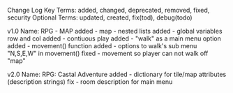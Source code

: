 Change Log Key Terms:
added, changed, deprecated, removed, fixed, security
Optional Terms:
updated, created, fix(tod), debug(todo)

v1.0 
Name: RPG - MAP
added - map - nested lists
added - global variables row and col
added - contiuous play
added - "walk" as a main menu option
added - movement() function
added - options to walk's sub menu "N,S,E,W" in movement()
fixed - movement so player can not walk off "map"

v2.0 
Name: RPG: Castal Adventure
added - dictionary for tile/map attributes (description strings)
fix - room description for main menu


